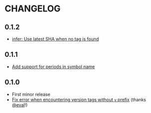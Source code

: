 # CHANGELOG

## 0.1.2

- [infer: Use latest SHA when no tag is found](https://github.com/rads/deps-info/commit/6d323ba978502635c4cf2f8f1da4ff04f48240ca)

## 0.1.1

- [Add support for periods in symbol name](https://github.com/rads/deps-info/commit/420ec64180652d302583688a6daf1923437e9bf1)

## 0.1.0

- First minor release
- [Fix error when encountering version tags without `v` prefix](https://github.com/rads/deps-info/commit/53dc69a670efcbbf4e175d1685a19e2c7360dfd4) (thanks [@eval](https://github.com/eval)!)
